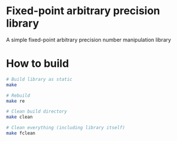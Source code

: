 # Fixed-point arbitrary precision library

A simple fixed-point arbitrary precision number manipulation library

# How to build

```bash
# Build library as static
make

# Rebuild
make re

# Clean build directory
make clean

# Clean everything (including library itself)
make fclean
```

